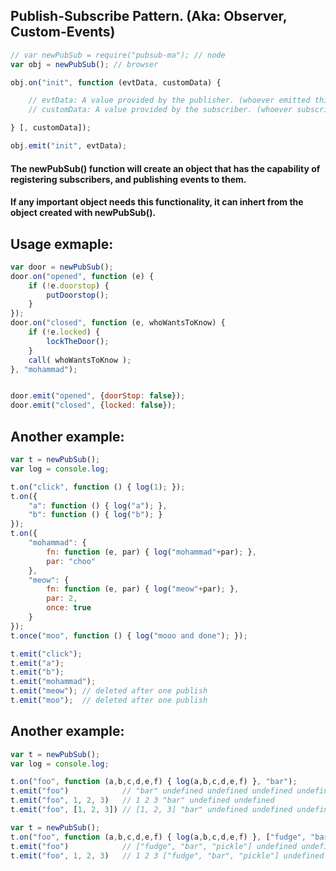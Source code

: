 ## Publish-Subscribe Pattern. (Aka: Observer, Custom-Events)
```javascript
// var newPubSub = require("pubsub-ma"); // node
var obj = newPubSub(); // browser

obj.on("init", function (evtData, customData) {

    // evtData: A value provided by the publisher. (whoever emitted this event)
    // customData: A value provided by the subscriber. (whoever subscribed to this event)

} [, customData]);

obj.emit("init", evtData);
```
#### The newPubSub() function will create an object that has the capability of registering subscribers, and publishing events to them.

#### If any important object needs this functionality, it can inhert from the object created with newPubSub().

Usage exmaple:
----------------------
```javascript
var door = newPubSub();
door.on("opened", function (e) {
    if (!e.doorstop) {
        putDoorstop();
    }
});
door.on("closed", function (e, whoWantsToKnow) {
    if (!e.locked) {
        lockTheDoor();
    }
    call( whoWantsToKnow );
}, "mohammad");


door.emit("opened", {doorStop: false});
door.emit("closed", {locked: false});
```

Another example:
----------------------
```javascript
var t = newPubSub();
var log = console.log;

t.on("click", function () { log(1); });
t.on({
    "a": function () { log("a"); },
    "b": function () { log("b"); }
});
t.on({
    "mohammad": {
        fn: function (e, par) { log("mohammad"+par); },
        par: "choo"
    },
    "meow": {
        fn: function (e, par) { log("meow"+par); },
        par: 2,
        once: true
    }
});
t.once("moo", function () { log("mooo and done"); });

t.emit("click");
t.emit("a");
t.emit("b");
t.emit("mohammad");
t.emit("meow"); // deleted after one publish
t.emit("moo");  // deleted after one publish
```


Another example:
----------------------
```javascript
var t = newPubSub();
var log = console.log;

t.on("foo", function (a,b,c,d,e,f) { log(a,b,c,d,e,f) }, "bar");
t.emit("foo")            // "bar" undefined undefined undefined undefined undefined
t.emit("foo", 1, 2, 3)   // 1 2 3 "bar" undefined undefined
t.emit("foo", [1, 2, 3]) // [1, 2, 3] "bar" undefined undefined undefined undefined

var t = newPubSub();
t.on("foo", function (a,b,c,d,e,f) { log(a,b,c,d,e,f) }, ["fudge", "bar", "pickle"])
t.emit("foo")            // ["fudge", "bar", "pickle"] undefined undefined undefined undefined undefined
t.emit("foo", 1, 2, 3)   // 1 2 3 ["fudge", "bar", "pickle"] undefined undefined
```
